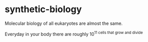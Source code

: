 # synthetic-biology
Molecular biology of all eukaryotes are almost the same.

Everyday in your body there are roughly 10<sup>11 cells that grow and divide

